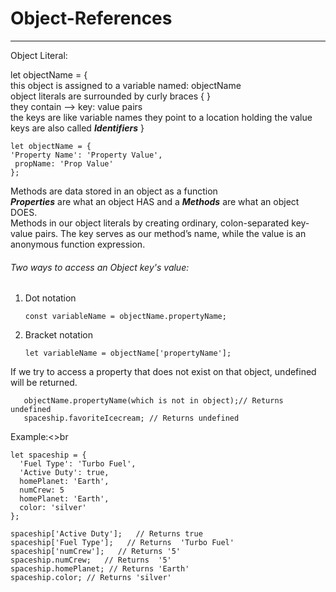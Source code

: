 # Object-References<br>
------
Object Literal: <br>

let objectName = { <br>
    this object is assigned to a variable named: objectName <br>
    object literals are surrounded by curly braces { }<br>
    they contain --> key: value pairs <br>
    the keys are like variable names they point to a location holding the value <br>
    keys are also called ***Identifiers***
} <br>

    let objectName = {
    'Property Name': 'Property Value',
     propName: 'Prop Value'
    };
  
Methods are data stored in an object as a function<br>
***Properties*** are what an object HAS and a ***Methods*** are what an object DOES.<br>
Methods in our object literals by creating ordinary, colon-separated key-value pairs. The key serves as our method’s name, while the value is an anonymous function expression.<br>

###### Two ways to access an Object key's value:<br>
1. Dot notation<br>
   
       const variableName = objectName.propertyName;
2. Bracket notation<br>

       let variableName = objectName['propertyName'];
 

If we try to access a property that does not exist on that object, undefined will be returned.<br>

       objectName.propertyName(which is not in object);// Returns undefined
       spaceship.favoriteIcecream; // Returns undefined

Example:<>br

    let spaceship = {
      'Fuel Type': 'Turbo Fuel',
      'Active Duty': true,
      homePlanet: 'Earth',
      numCrew: 5
      homePlanet: 'Earth',
      color: 'silver'
    };
    
`spaceship['Active Duty'];   // Returns true`<br>
`spaceship['Fuel Type'];   // Returns  'Turbo Fuel'`<br>
`spaceship['numCrew'];   // Returns '5'`<br>
`spaceship.numCrew;   // Returns  '5'`<br>
`spaceship.homePlanet; // Returns 'Earth'`<br>
`spaceship.color; // Returns 'silver'`<br>


